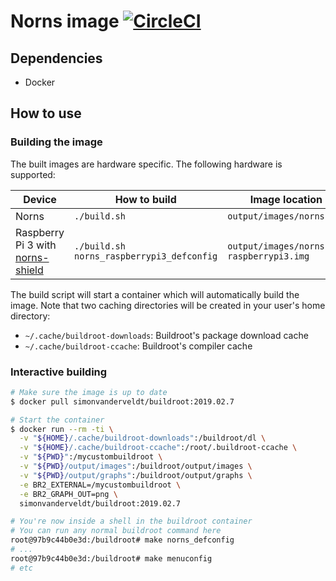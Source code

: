 # Norns image [![CircleCI](https://circleci.com/gh/simonvanderveldt/norns-image.svg?style=svg)](https://circleci.com/gh/simonvanderveldt/norns-image)

## Dependencies
- Docker

## How to use

### Building the image
The built images are hardware specific. The following hardware is supported:

| Device                                                                     | How to build                              | Image location                         |
|----------------------------------------------------------------------------|-------------------------------------------|----------------------------------------|
| Norns                                                                      | `./build.sh`                              | `output/images/norns.img`              |
| Raspberry Pi 3 with [norns-shield](https://github.com/monome/norns-shield) | `./build.sh norns_raspberrypi3_defconfig` | `output/images/norns-raspberrypi3.img` |

The build script will start a container which will automatically build the image.
Note that two caching directories will be created in your user's home directory:
- `~/.cache/buildroot-downloads`: Buildroot's package download cache
- `~/.cache/buildroot-ccache`: Buildroot's compiler cache

### Interactive building
```bash
# Make sure the image is up to date
$ docker pull simonvanderveldt/buildroot:2019.02.7

# Start the container
$ docker run --rm -ti \
  -v "${HOME}/.cache/buildroot-downloads":/buildroot/dl \
  -v "${HOME}/.cache/buildroot-ccache":/root/.buildroot-ccache \
  -v "${PWD}":/mycustombuildroot \
  -v "${PWD}/output/images":/buildroot/output/images \
  -v "${PWD}/output/graphs":/buildroot/output/graphs \
  -e BR2_EXTERNAL=/mycustombuildroot \
  -e BR2_GRAPH_OUT=png \
  simonvanderveldt/buildroot:2019.02.7

# You're now inside a shell in the buildroot container
# You can run any normal buildroot command here
root@97b9c44b0e3d:/buildroot# make norns_defconfig
# ...
root@97b9c44b0e3d:/buildroot# make menuconfig
# etc
```
